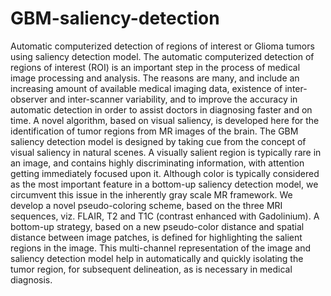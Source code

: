 # GBM-saliency-detection
Automatic computerized detection of regions of interest or Glioma tumors using saliency detection model.
The automatic computerized detection of regions of interest (ROI) is an important step in the process of medical image 
processing and analysis. The reasons are many, and include an increasing amount of available medical imaging data, 
existence of inter-observer and inter-scanner variability, and to improve the accuracy in automatic detection in order 
to assist doctors in diagnosing faster and on time. A novel algorithm, based on visual saliency, is developed here for 
the identification of tumor regions from MR images of the brain. The GBM saliency detection model is designed by taking 
cue from the concept of visual saliency in natural scenes. A visually salient region is typically rare in an image, and 
contains highly discriminating information, with attention getting immediately focused upon it. Although color is 
typically considered as the most important feature in a bottom-up saliency detection model, we circumvent this issue in 
the inherently gray scale MR framework. We develop a novel pseudo-coloring scheme, based on the three MRI sequences, viz. 
FLAIR, T2 and T1C (contrast enhanced with Gadolinium). A bottom-up strategy, based on a new pseudo-color distance and 
spatial distance between image patches, is defined for highlighting the salient regions in the image. This multi-channel 
representation of the image and saliency detection model help in automatically and quickly isolating the tumor region, 
for subsequent delineation, as is necessary in medical diagnosis.
